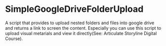 # SimpleGoogleDriveFolderUpload
A script that provides to upload nested folders and files into google drive and returns a link to screen the content.
Especially you can use this script to upload visual metarials and view it directly(See: Articulate Storyline Digital Course).
